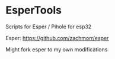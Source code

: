 # EsperTools
Scripts for Esper / Pihole for esp32

Esper:
https://github.com/zachmorr/esper

Might fork esper to my own modifications